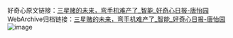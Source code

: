 好奇心原文链接：[三星赌的未来，弯手机难产了_智能_好奇心日报-唐怡园](https://www.qdaily.com/articles/8331.html)
WebArchive归档链接：[三星赌的未来，弯手机难产了_智能_好奇心日报-唐怡园](http://web.archive.org/web/20190623152617/https://www.qdaily.com/articles/8331.html)
![image](http://ww3.sinaimg.cn/large/007d5XDply1g3vbrl214aj30u02ifx2o)